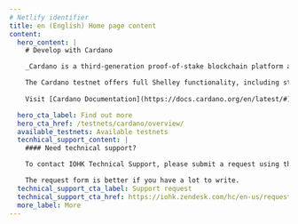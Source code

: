 ```yaml
---
# Netlify identifier
title: en (English) Home page content
content:
  hero_content: |
    # Develop with Cardano

    _Cardano is a third-generation proof-of-stake blockchain platform and home to the ada cryptocurrency. The Cardano testnet sits at the vanguard of the network's development. It provides a sandboxed environment for continuing innovation, harnessing the power of our community to iterate and improve._

    The Cardano testnet offers full Shelley functionality, including stake pools, stake delegation, and decentralization. It also integrates early Goguen functionality (e.g. transaction metadata) to enable a new era of utility, Dapps and smart contracts on Cardano. The testnet is open to any stake pool operator, developer or commercial partner who wishes to join us building the future.
    
    Visit [Cardano Documentation](https://docs.cardano.org/en/latest/#) to read documentation that supports features that are live on Cardano mainnet.

  hero_cta_label: Find out more
  hero_cta_href: /testnets/cardano/overview/
  available_testnets: Available testnets
  tecnhical_support_content: |
    #### Need technical support?

    To contact IOHK Technical Support, please submit a request using the Submit a request form. You can also click on the Support button at the bottom right of your screen.

    The request form is better if you have a lot to write.
  technical_support_cta_label: Support request
  technical_support_cta_href: https://iohk.zendesk.com/hc/en-us/requests/new/
  more_label: More
---
```

